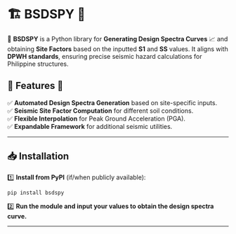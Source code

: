

# 🏗️ **BSDSPY** 🚧  
🎯 **BSDSPY** is a Python library for **Generating Design Spectra Curves** 📈 and obtaining **Site Factors** based on the inputted **S1** and **SS** values. It aligns with **DPWH standards**, ensuring precise seismic hazard calculations for Philippine structures.



## 🌟 Features 🌟  
✅ **Automated Design Spectra Generation** based on site-specific inputs.  
✅ **Seismic Site Factor Computation** for different soil conditions.  
✅ **Flexible Interpolation** for Peak Ground Acceleration (PGA).  
✅ **Expandable Framework** for additional seismic utilities.  

---

## 📥 Installation  
1️⃣ **Install from PyPI** (if/when publicly available):  
   ```bash
   pip install bsdspy
   ```
2️⃣ **Run the module and input your values to obtain the design spectra curve.**  

---
